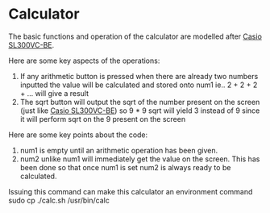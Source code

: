 # Calculator
The basic functions and operation of the calculator are modelled after [Casio SL300VC-BE](https://www.casio.com/products/calculators/basic/sl300vc-be).

Here are some key aspects of the operations:
1. If any arithmetic button is pressed when there are already two numbers inputted the value will be calculated and stored onto num1 ie.. 2 + 2 + 2 + ...  will give a result
2. The sqrt button will output the sqrt of the number present on the screen (just like [Casio SL300VC-BE](https://www.casio.com/products/calculators/basic/sl300vc-be)) so 9 * 9 sqrt will yield 3 instead of 9 since it will perform sqrt on the 9 present on the screen

Here are some key points about the code:
1. num1 is empty until an arithmetic operation has been given.
2. num2 unlike num1 will immediately get the value on the screen. This has been done so that once num1 is set num2 is always ready to be calculated. 


Issuing this command can make this calculator an environment command sudo cp ./calc.sh /usr/bin/calc


